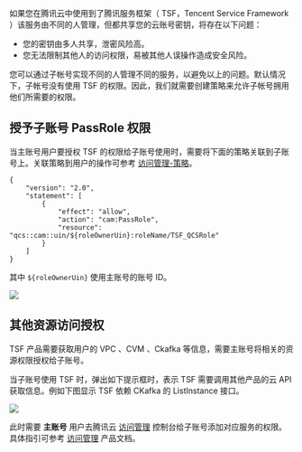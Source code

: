 如果您在腾讯云中使用到了腾讯服务框架（ TSF，Tencent Service Framework ）该服务由不同的人管理，但都共享您的云账号密钥，将存在以下问题：

- 您的密钥由多人共享，泄密风险高。
- 您无法限制其他人的访问权限，易被其他人误操作造成安全风险。

您可以通过子帐号实现不同的人管理不同的服务，以避免以上的问题。默认情况下，子帐号没有使用 TSF 的权限。因此，我们就需要创建策略来允许子帐号拥用他们所需要的权限。

## 授予子账号 PassRole 权限

当主账号用户要授权 TSF 的权限给子账号使用时，需要将下面的策略关联到子账号上。关联策略到用户的操作可参考 [访问管理-策略](https://cloud.tencent.com/document/product/598/10601)。

```
{
    "version": "2.0",
    "statement": [
        {
            "effect": "allow",
            "action": "cam:PassRole",
            "resource": "qcs::cam::uin/${roleOwnerUin}:roleName/TSF_QCSRole"
        }
    ]
}
```

其中 `${roleOwnerUin}` 使用主账号的账号 ID。

![](https://main.qcloudimg.com/raw/1a3a102c37c70ec460100dfbea481868.jpg)


## 其他资源访问授权

TSF 产品需要获取用户的 VPC 、CVM 、Ckafka 等信息，需要主账号将相关的资源权限授权给子账号。

当子账号使用 TSF 时，弹出如下提示框时，表示 TSF 需要调用其他产品的云 API 获取信息。例如下图显示 TSF 依赖 CKafka 的 ListInstance 接口。

![](https://main.qcloudimg.com/raw/a653f0e7b2df62ba16c9e7be31adb895.png)

此时需要 **主账号** 用户去腾讯云 [访问管理](https://console.cloud.tencent.com/cam) 控制台给子账号添加对应服务的权限。具体指引可参考 [访问管理](https://cloud.tencent.com/document/product/598) 产品文档。


